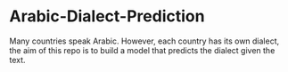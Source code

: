 # Arabic-Dialect-Prediction
Many countries speak Arabic. However, each country has its own dialect, the aim of this repo is to build a model that predicts the dialect given the text.
